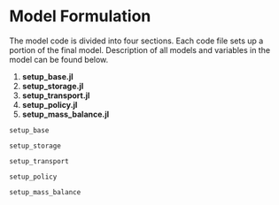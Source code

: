 Model Formulation 
==================

The model code is divided into four sections. Each code file sets up a portion of the final model. 
Description of all models and variables in the model can be found below.

1. **setup_base.jl**
2. **setup_storage.jl**
3. **setup_transport.jl**
4. **setup_policy.jl**
5. **setup\_mass\_balance.jl**



```@docs
setup_base
```

```@docs
setup_storage
```

```@docs
setup_transport
```

```@docs
setup_policy
```

```@docs
setup_mass_balance
```



